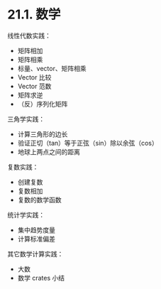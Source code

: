 # 21.1. 数学

线性代数实践：
- 矩阵相加
- 矩阵相乘
- 标量、vector、矩阵相乘
- Vector 比较
- Vector 范数
- 矩阵求逆
- （反）序列化矩阵

三角学实践：
- 计算三角形的边长
- 验证正切（tan）等于正弦（sin）除以余弦（cos）
- 地球上两点之间的距离

复数实践：
- 创建复数
- 复数相加
- 复数的数学函数

统计学实践：
- 集中趋势度量
- 计算标准偏差

其它数学计算实践：
- 大数
- 数学 crates 小结
